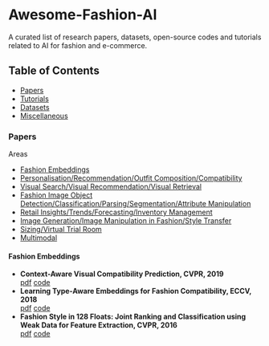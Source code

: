 # Awesome-Fashion-AI
A curated list of research papers, datasets, open-source codes and tutorials related to AI for fashion and e-commerce.

## Table of Contents

* [Papers](#papers)
* [Tutorials](#tutorials)
* [Datasets](#datasets)
* [Miscellaneous](#miscellaneous)


### Papers

Areas
* [Fashion Embeddings](#fashion-embeddings)
* [Personalisation/Recommendation/Outfit Composition/Compatibility](#personalisationrecommendationoutfit-compositioncompatibility)
* [Visual Search/Visual Recommendation/Visual Retrieval](#visual-searchvisual-recommendationvisual-retrieval)
* [Fashion Image Object Detection/Classification/Parsing/Segmentation/Attribute Manipulation](#fashion-image-object-detectionclassificationparsingsegmentationattribute-manipulation)
* [Retail Insights/Trends/Forecasting/Inventory Management](#retail-insightstrendsforecastinginventory-management)
* [Image Generation/Image Manipulation in Fashion/Style Transfer](#image-generationimage-manipulation-in-fashionstyle-transfer)
* [Sizing/Virtual Trial Room](#sizingvirtual-trial-room)
* [Multimodal](#multimodal)

#### Fashion Embeddings
* **Context-Aware Visual Compatibility Prediction, CVPR, 2019** </br>
[pdf](https://arxiv.org/abs/1902.03646) [code](https://github.com/gcucurull/visual-compatibility)
* **Learning Type-Aware Embeddings for Fashion Compatibility, ECCV, 2018** </br>
[pdf](https://arxiv.org/pdf/1803.09196v1.pdf) [code](https://github.com/mvasil/fashion-compatibility) </br>
* **Fashion Style in 128 Floats: Joint Ranking and Classification using Weak Data for Feature Extraction, CVPR, 2016** </br>
[pdf](https://www.cv-foundation.org/openaccess/content_cvpr_2016/papers/Simo-Serra_Fashion_Style_in_CVPR_2016_paper.pdf) [code](https://esslab.jp/~ess/en/research/stylenet/)



